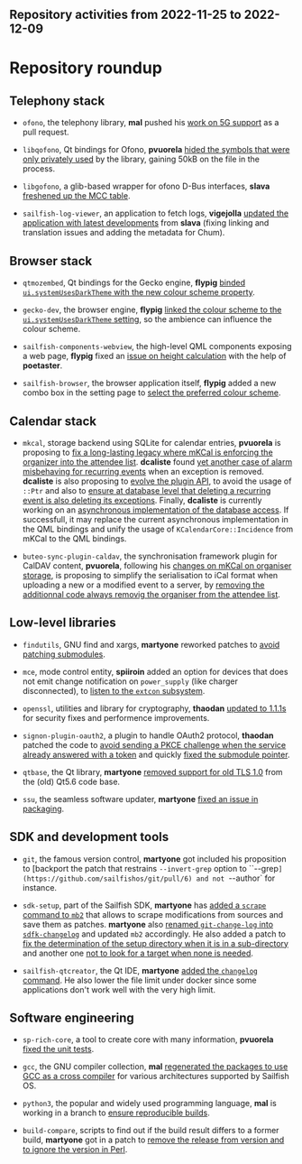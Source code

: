 Repository activities from 2022-11-25 to 2022-12-09
---------------------------------------------------

# Repository roundup

## Telephony stack

* `ofono`, the telephony library, **mal** pushed his [work on 5G support](https://github.com/sailfishos/ofono/pull/40) as a pull request.

* `libqofono`, Qt bindings for Ofono, **pvuorela** [hided the symbols that were only privately used](https://github.com/sailfishos/libqofono/pull/13) by the library, gaining 50kB on the file in the process.

* `libgofono`, a glib-based wrapper for ofono D-Bus interfaces, **slava** [freshened up the MCC table](https://github.com/sailfishos/libgofono/commit/f0ea43cbf5513456ee8953fd0070c6d1e30abda5).

* `sailfish-log-viewer`, an application to fetch logs, **vigejolla** [updated the application with latest developments](https://github.com/sailfishos/sailfish-log-viewer/pull/2) from **slava** (fixing linking and translation issues and adding the metadata for Chum).

## Browser stack

* `qtmozembed`, Qt bindings for the Gecko engine, **flypig** [binded `ui.systemUsesDarkTheme` with the new colour scheme property](https://github.com/sailfishos/qtmozembed/pull/47).

* `gecko-dev`, the browser engine, **flypig** [linked the colour scheme to the `ui.systemUsesDarkTheme` setting](https://github.com/sailfishos/gecko-dev/pull/149), so the ambience can influence the colour scheme.

* `sailfish-components-webview`, the high-level QML components exposing a web page, **flypig** fixed an [issue on height calculation](https://github.com/sailfishos/sailfish-components-webview/pull/162) with the help of **poetaster**.

* `sailfish-browser`, the browser application itself, **flypig** added a new combo box in the setting page to [select the preferred colour scheme](https://github.com/sailfishos/sailfish-browser/pull/1007).

## Calendar stack

* `mkcal`, storage backend using SQLite for calendar entries, **pvuorela** is proposing to [fix a long-lasting legacy where mKCal is enforcing the organizer into the attendee list](https://github.com/sailfishos/mkcal/pull/36). **dcaliste** found [yet another case of alarm misbehaving for recurring events](https://github.com/sailfishos/mkcal/pull/38) when an exception is removed. **dcaliste** is also proposing to [evolve the plugin API](https://github.com/sailfishos/mkcal/pull/39), to avoid the usage of `::Ptr` and also to [ensure at database level that deleting a recurring event is also deleting its exceptions](https://github.com/sailfishos/mkcal/pull/40). Finally, **dcaliste** is currently working on an [asynchronous implementation of the database access](https://github.com/sailfishos/mkcal/pull/37). If successfull, it may replace the current asynchronous implementation in the QML bindings and unify the usage of `KCalendarCore::Incidence` from mKCal to the QML bindings.

* `buteo-sync-plugin-caldav`, the synchronisation framework plugin for CalDAV content, **pvuorela**, following his [changes on mKCal on organiser storage](https://github.com/sailfishos/mkcal/pull/36), is proposing to simplify the serialisation to iCal format when uploading a new or a modified event to a server, by [removing the additionnal code always removig the organiser from the attendee list](https://github.com/sailfishos/buteo-sync-plugin-caldav/pull/12).

## Low-level libraries

* `findutils`, GNU find and xargs, **martyone** reworked patches to [avoid patching submodules](https://github.com/sailfishos/findutils/pull/2).

* `mce`, mode control entity, **spiiroin** added an option for devices that does not emit change notification on `power_supply` (like charger disconnected), to [listen to the `extcon` subsystem](https://github.com/sailfishos/mce/pull/18).

* `openssl`, utilities and library for cryptography, **thaodan** [updated to 1.1.1s](https://github.com/sailfishos/openssl/pull/4) for security fixes and performence improvements.

* `signon-plugin-oauth2`, a plugin to handle OAuth2 protocol, **thaodan** patched the code to [avoid sending a PKCE challenge when the service already answered with a token](https://github.com/sailfishos/signon-plugin-oauth2/pull/4) and quickly [fixed the submodule pointer](https://github.com/sailfishos/signon-plugin-oauth2/pull/5).

* `qtbase`, the Qt library, **martyone** [removed support for old TLS 1.0](https://github.com/sailfishos/qtbase/pull/14) from the (old) Qt5.6 code base.

* `ssu`, the seamless software updater, **martyone** [fixed an issue in packaging](https://github.com/sailfishos/ssu/pull/13).

## SDK and development tools

* `git`, the famous version control, **martyone** got included his proposition to [backport the patch that restrains `--invert-grep` option to ``--grep`](https://github.com/sailfishos/git/pull/6) and not `--author` for instance.

* `sdk-setup`, part of the Sailfish SDK, **martyone** has [added a `scrape` command to `mb2`](https://github.com/sailfishos/sdk-setup/pull/340) that allows to scrape modifications from sources and save them as patches. **martyone** also [renamed `git-change-log` into `sdfk-changelog`](https://github.com/sailfishos/sdk-setup/pull/341) and updated `mb2` accordingly. He also added a patch to [fix the determination of the setup directory when it is in a sub-directory](https://github.com/sailfishos/sdk-setup/pull/342) and another one [not to look for a target when none is needed](https://github.com/sailfishos/sdk-setup/pull/343).

* `sailfish-qtcreator`, the Qt IDE, **martyone** [added the `changelog` command](https://github.com/sailfishos/sailfish-qtcreator/pull/545). He also lower the file limit under docker since some applications don't work well with the very high limit.

## Software engineering

* `sp-rich-core`, a tool to create core with many information, **pvuorela** [fixed the unit tests](https://github.com/sailfishos/sp-rich-core/pull/95).

* `gcc`, the GNU compiler collection, **mal** [regenerated the packages to use GCC as a cross compiler](https://github.com/sailfishos/gcc/pull/3) for various architectures supported by Sailfish OS.

* `python3`, the popular and widely used programming language, **mal** is working in a branch to [ensure reproducible builds](https://github.com/sailfishos/python3/tree/build-fix).

* `build-compare`, scripts to find out if the build result differs to a former build, **martyone** got in a patch to [remove the release from version and to ignore the version in Perl](https://github.com/sailfishos/build-compare/pull/5).